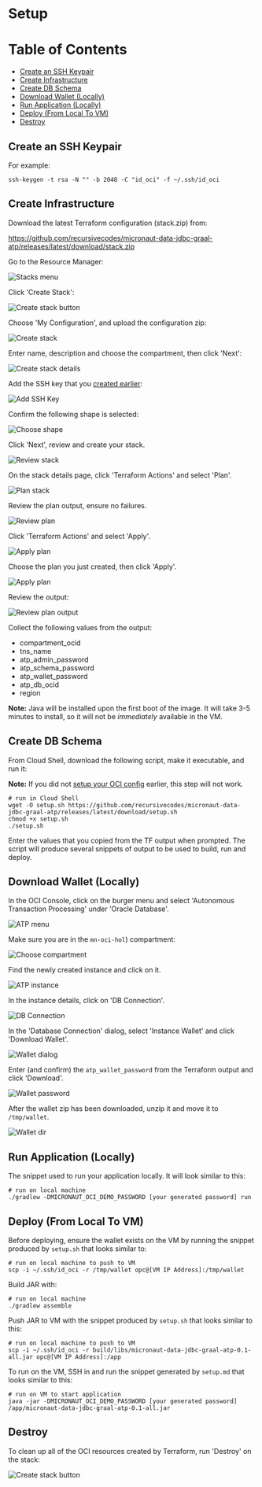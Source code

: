 # Setup

Table of Contents
=================

  * [Create an SSH Keypair](#create-an-ssh-keypair)
  * [Create Infrastructure](#create-infrastructure)
  * [Create DB Schema](#create-db-schema)
  * [Download Wallet (Locally)](#download-wallet-locally)
  * [Run Application (Locally)](#run-application-locally)
  * [Deploy (From Local To VM)](#deploy-from-local-to-vm)
  * [Destroy](#destroy)

## Create an SSH Keypair

For example:

```shell script
ssh-keygen -t rsa -N "" -b 2048 -C "id_oci" -f ~/.ssh/id_oci
```

## Create Infrastructure

Download the latest Terraform configuration (stack.zip) from: 

https://github.com/recursivecodes/micronaut-data-jdbc-graal-atp/releases/latest/download/stack.zip

Go to the Resource Manager:

![Stacks menu](images/resource_manager_link.png)

Click 'Create Stack':

![Create stack button](images/create_stack_btn.png)

Choose 'My Configuration', and upload the configuration zip:

![Create stack](images/stack_info_1.png)

Enter name, description and choose the compartment, then click 'Next':

![Create stack details](images/stack_info_2.png)

Add the SSH key that you [created earlier](#create-an-ssh-keypair):

![Add SSH Key](images/choose_ssh_key.png)

Confirm the following shape is selected:

![Choose shape](images/choose_shape.png)

Click 'Next', review and create your stack.

![Review stack](images/review_stack.png)

On the stack details page, click 'Terraform Actions' and select 'Plan'.

![Plan stack](images/stack_plan.png)

Review the plan output, ensure no failures.

![Review plan](images/plan_log.png)

Click 'Terraform Actions' and select 'Apply'.

![Apply plan](images/stack_apply.png)

Choose the plan you just created, then click 'Apply'.

![Apply plan](images/stack_apply_2.png)

Review the output:

![Review plan output](images/tf_output.png)

Collect the following values from the output:

* compartment_ocid
* tns_name
* atp_admin_password
* atp_schema_password
* atp_wallet_password
* atp_db_ocid
* region

**Note:** Java will be installed upon the first boot of the image. It will take 3-5 minutes to install, so it will not be *immediately* available in the VM.

## Create DB Schema

From Cloud Shell, download the following script, make it executable, and run it:

**Note:** If you did not [setup your OCI config](#setup-oci-cli-profile-on-local-machine) earlier, this step will not work.

```shell script
# run in Cloud Shell
wget -O setup.sh https://github.com/recursivecodes/micronaut-data-jdbc-graal-atp/releases/latest/download/setup.sh
chmod +x setup.sh
./setup.sh
```

Enter the values that you copied from the TF output when prompted. The script will produce several snippets of output to be used to build, run and deploy.

## Download Wallet (Locally)

In the OCI Console, click on the burger menu and select 'Autonomous Transaction Processing' under 'Oracle Database'.

![ATP menu](images/atp-menu.png)

Make sure you are in the `mn-oci-hol`) compartment:

![Choose compartment](images/choose-compartment.png)

Find the newly created instance and click on it. 

![ATP instance](images/atp-instance-list.png)

In the instance details, click on 'DB Connection'.

![DB Connection](images/db-connection-btn.png)

In the 'Database Connection' dialog, select 'Instance Wallet' and click 'Download Wallet'.

![Wallet dialog](images/wallet-dialog.png)

Enter (and confirm) the `atp_wallet_password` from the Terraform output and click 'Download'.

![Wallet password](images/wallet-password.png)

After the wallet zip has been downloaded, unzip it and move it to `/tmp/wallet`.

![Wallet dir](images/tmp-wallet-dir.png)

## Run Application (Locally)
 
The snippet used to run your application locally. It will look similar to this:

```shell script
# run on local machine
./gradlew -DMICRONAUT_OCI_DEMO_PASSWORD [your generated password] run
```
## Deploy (From Local To VM)

Before deploying, ensure the wallet exists on the VM by running the snippet produced by `setup.sh` that looks similar to:

```shell script
# run on local machine to push to VM
scp -i ~/.ssh/id_oci -r /tmp/wallet opc@[VM IP Address]:/tmp/wallet
```

Build JAR with:

```shell script
# run on local machine
./gradlew assemble
```

Push JAR to VM with the snippet produced by `setup.sh` that looks similar to this:

```shell script
# run on local machine to push to VM
scp -i ~/.ssh/id_oci -r build/libs/micronaut-data-jdbc-graal-atp-0.1-all.jar opc@[VM IP Address]:/app
```

To run on the VM, SSH in and run the snippet generated by `setup.md` that looks similar to this:
```shell script
# run on VM to start application
java -jar -DMICRONAUT_OCI_DEMO_PASSWORD [your generated password] /app/micronaut-data-jdbc-graal-atp-0.1-all.jar
```

## Destroy

To clean up all of the OCI resources created by Terraform, run 'Destroy' on the stack:

![Create stack button](images/destroy_stack.png)
